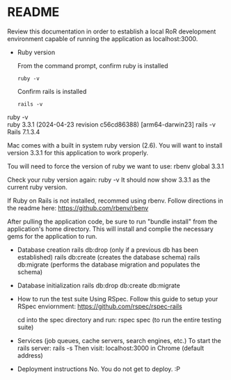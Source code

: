 # README

Review this documentation in order to establish a local RoR development environment capable of running the application as localhost:3000.

* Ruby version

  From the command prompt, confirm ruby is installed
  
    `ruby -v`
  
  Confirm rails is installed
  
    `rails -v`

ruby -v                                 
ruby 3.3.1 (2024-04-23 revision c56cd86388) [arm64-darwin23]
rails -v
Rails 7.1.3.4

Mac comes with a built in system ruby version (2.6). You will want to install version 3.3.1 for this application to work properly.

Tou will need to force the version of ruby we want to use:
  rbenv global 3.3.1

Check your ruby version again:
  ruby -v
It should now show 3.3.1 as the current ruby version.

If Ruby on Rails is not installed, recommed using rbenv. Follow directions in the readme here:
  https://github.com/rbenv/rbenv

After pulling the application code, be sure to run "bundle install" from the application's home directory. This will install and complie the necessary gems for the application to run.

* Database creation
    rails db:drop (only if a previous db has been established)
    rails db:create (creates the database schema)
    rails db:migrate (performs the database migration and populates the schema)

* Database initialization
  rails db:drop db:create db:migrate

* How to run the test suite
    Using RSpec. Follow this guide to setup your RSpec enviornment:
    https://github.com/rspec/rspec-rails

  cd into the spec directory and run:
    rspec spec (to run the entire testing suite)

* Services (job queues, cache servers, search engines, etc.)
    To start the rails server:
      rails -s
    Then visit: localhost:3000 in Chrome (default address)

* Deployment instructions
  No. You do not get to deploy. :P

